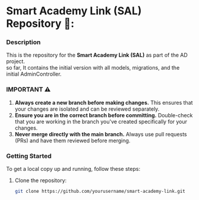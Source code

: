 # Smart Academy Link (SAL) Repository 📖:

### Description
This is the repository for the **Smart Academy Link (SAL)** as part of the AD project. 
 <br> so far, It contains the initial version with all models, migrations, and the initial AdminController.

 ### IMPORTANT ⚠️
1. **Always create a new branch before making changes.** This ensures that your changes are isolated and can be reviewed separately.
2. **Ensure you are in the correct branch before committing.** Double-check that you are working in the branch you've created specifically for your changes.
3. **Never merge directly with the main branch.** Always use pull requests (PRs) and have them reviewed before merging.

### Getting Started

To get a local copy up and running, follow these steps:

1. Clone the repository:
   ```bash
   git clone https://github.com/yourusername/smart-academy-link.git
